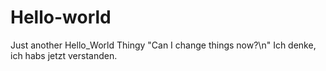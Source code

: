# Hello-world
Just another Hello_World Thingy
"Can I change things now?\n"
Ich denke, ich habs jetzt verstanden.
